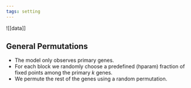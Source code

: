 ```yaml
---
tags: setting
---
```


![[data]]

## General Permutations


- The model only observes primary genes.
- For each block we randomly choose a predefined (hparam) fraction of fixed points among the primary $k$ genes.
- We permute the rest of the genes using a random permutation.



